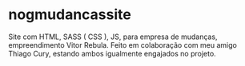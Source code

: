 # nogmudancassite
Site com HTML, SASS ( CSS ), JS, para empresa de mudanças, empreendimento Vitor Rebula. Feito em colaboração com meu amigo Thiago Cury, estando ambos igualmente engajados no projeto.
